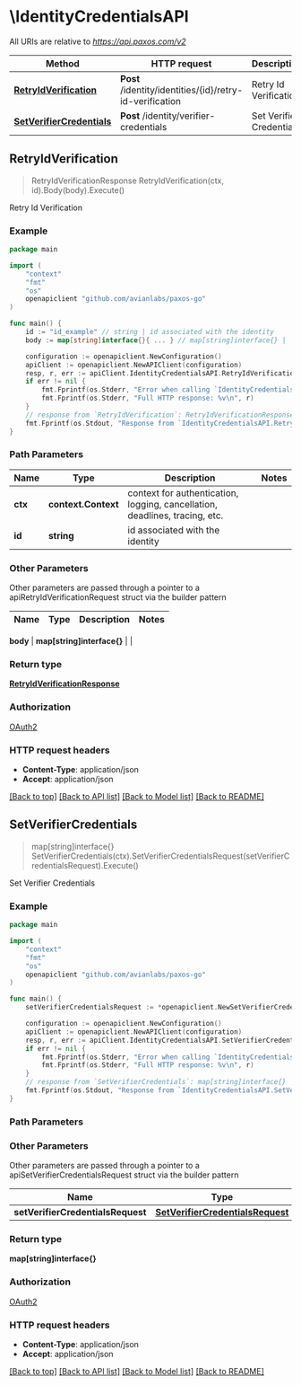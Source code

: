 # \IdentityCredentialsAPI

All URIs are relative to *https://api.paxos.com/v2*

Method | HTTP request | Description
------------- | ------------- | -------------
[**RetryIdVerification**](IdentityCredentialsAPI.md#RetryIdVerification) | **Post** /identity/identities/{id}/retry-id-verification | Retry Id Verification
[**SetVerifierCredentials**](IdentityCredentialsAPI.md#SetVerifierCredentials) | **Post** /identity/verifier-credentials | Set Verifier Credentials



## RetryIdVerification

> RetryIdVerificationResponse RetryIdVerification(ctx, id).Body(body).Execute()

Retry Id Verification



### Example

```go
package main

import (
	"context"
	"fmt"
	"os"
	openapiclient "github.com/avianlabs/paxos-go"
)

func main() {
	id := "id_example" // string | id associated with the identity
	body := map[string]interface{}{ ... } // map[string]interface{} | 

	configuration := openapiclient.NewConfiguration()
	apiClient := openapiclient.NewAPIClient(configuration)
	resp, r, err := apiClient.IdentityCredentialsAPI.RetryIdVerification(context.Background(), id).Body(body).Execute()
	if err != nil {
		fmt.Fprintf(os.Stderr, "Error when calling `IdentityCredentialsAPI.RetryIdVerification``: %v\n", err)
		fmt.Fprintf(os.Stderr, "Full HTTP response: %v\n", r)
	}
	// response from `RetryIdVerification`: RetryIdVerificationResponse
	fmt.Fprintf(os.Stdout, "Response from `IdentityCredentialsAPI.RetryIdVerification`: %v\n", resp)
}
```

### Path Parameters


Name | Type | Description  | Notes
------------- | ------------- | ------------- | -------------
**ctx** | **context.Context** | context for authentication, logging, cancellation, deadlines, tracing, etc.
**id** | **string** | id associated with the identity | 

### Other Parameters

Other parameters are passed through a pointer to a apiRetryIdVerificationRequest struct via the builder pattern


Name | Type | Description  | Notes
------------- | ------------- | ------------- | -------------

 **body** | **map[string]interface{}** |  | 

### Return type

[**RetryIdVerificationResponse**](RetryIdVerificationResponse.md)

### Authorization

[OAuth2](../README.md#OAuth2)

### HTTP request headers

- **Content-Type**: application/json
- **Accept**: application/json

[[Back to top]](#) [[Back to API list]](../README.md#documentation-for-api-endpoints)
[[Back to Model list]](../README.md#documentation-for-models)
[[Back to README]](../README.md)


## SetVerifierCredentials

> map[string]interface{} SetVerifierCredentials(ctx).SetVerifierCredentialsRequest(setVerifierCredentialsRequest).Execute()

Set Verifier Credentials



### Example

```go
package main

import (
	"context"
	"fmt"
	"os"
	openapiclient "github.com/avianlabs/paxos-go"
)

func main() {
	setVerifierCredentialsRequest := *openapiclient.NewSetVerifierCredentialsRequest(openapiclient.identityprotoVerifierType("JUMIO")) // SetVerifierCredentialsRequest | 

	configuration := openapiclient.NewConfiguration()
	apiClient := openapiclient.NewAPIClient(configuration)
	resp, r, err := apiClient.IdentityCredentialsAPI.SetVerifierCredentials(context.Background()).SetVerifierCredentialsRequest(setVerifierCredentialsRequest).Execute()
	if err != nil {
		fmt.Fprintf(os.Stderr, "Error when calling `IdentityCredentialsAPI.SetVerifierCredentials``: %v\n", err)
		fmt.Fprintf(os.Stderr, "Full HTTP response: %v\n", r)
	}
	// response from `SetVerifierCredentials`: map[string]interface{}
	fmt.Fprintf(os.Stdout, "Response from `IdentityCredentialsAPI.SetVerifierCredentials`: %v\n", resp)
}
```

### Path Parameters



### Other Parameters

Other parameters are passed through a pointer to a apiSetVerifierCredentialsRequest struct via the builder pattern


Name | Type | Description  | Notes
------------- | ------------- | ------------- | -------------
 **setVerifierCredentialsRequest** | [**SetVerifierCredentialsRequest**](SetVerifierCredentialsRequest.md) |  | 

### Return type

**map[string]interface{}**

### Authorization

[OAuth2](../README.md#OAuth2)

### HTTP request headers

- **Content-Type**: application/json
- **Accept**: application/json

[[Back to top]](#) [[Back to API list]](../README.md#documentation-for-api-endpoints)
[[Back to Model list]](../README.md#documentation-for-models)
[[Back to README]](../README.md)

